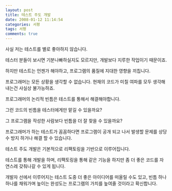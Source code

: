 ```yaml
---
layout: post
title: 테스트 주도 개발
date: 2008-01-12 11:14:54
categories: 서평
tags: 서평
comments: true
---
```

사실 저는 테스트를 별로 좋아하지 않습니다.

테스터 분들이 보시면 기분나빠하실지도 모르지만, 개발보다 지루한 작업이기 때문이죠.

하지만 테스트는 언젠가 해야하고, 프로그램의 품질에 지대한 영향을 끼칩니다.

프로그래머는 모든 상황을 생각할 수 없습니다. 현재의 코드가 미칠 여파를 모두 생각해내는건 사실상 불가능하죠.

프로그래머의 논리적 빈틈은 테스트를 통해서 해결해야합니다.

그런 코드의 빈틈을 테스터에게만 맡길 수 있을까요?

그 프로그램을 작성한 사람보다 빈틈을 더 잘 찾을 수 있을까요?

프로그래머가 하는 테스트가 꼼꼼하다면 프로그램이 공개 되고 나서 발생할 문제를 상당수 방지 하거나 해결 할 수 있습니다.

테스트 주도 개발은 기본적으로 리팩토링을 기반으로 이루어집니다.

테스트를 통해 개발을 하며, 리팩토링을 통해 같은 기능을 하지만 좀 더 좋은 코드를 자연스레 갖춰나갈 수 있게 됩니다.

개발자 선에서 이루어지는 테스트 도중 더 좋은 아이디어를 떠올릴 수도 있고, 빈틈 하나 하나를 채워가며 높이는 완성도는 프로그램의 가치를 높여줄 것이라고 확신합니다.